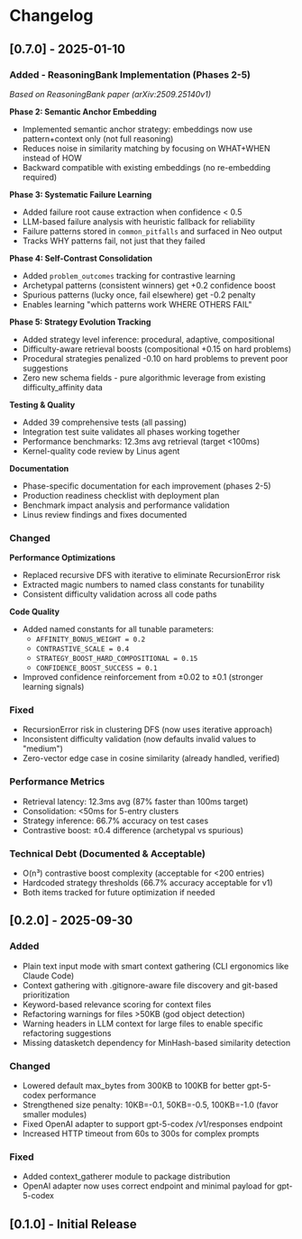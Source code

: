 # Changelog

## [0.7.0] - 2025-01-10

### Added - ReasoningBank Implementation (Phases 2-5)

*Based on ReasoningBank paper (arXiv:2509.25140v1)*

**Phase 2: Semantic Anchor Embedding**
- Implemented semantic anchor strategy: embeddings now use pattern+context only (not full reasoning)
- Reduces noise in similarity matching by focusing on WHAT+WHEN instead of HOW
- Backward compatible with existing embeddings (no re-embedding required)

**Phase 3: Systematic Failure Learning**
- Added failure root cause extraction when confidence < 0.5
- LLM-based failure analysis with heuristic fallback for reliability
- Failure patterns stored in `common_pitfalls` and surfaced in Neo output
- Tracks WHY patterns fail, not just that they failed

**Phase 4: Self-Contrast Consolidation**
- Added `problem_outcomes` tracking for contrastive learning
- Archetypal patterns (consistent winners) get +0.2 confidence boost
- Spurious patterns (lucky once, fail elsewhere) get -0.2 penalty
- Enables learning "which patterns work WHERE OTHERS FAIL"

**Phase 5: Strategy Evolution Tracking**
- Added strategy level inference: procedural, adaptive, compositional
- Difficulty-aware retrieval boosts (compositional +0.15 on hard problems)
- Procedural strategies penalized -0.10 on hard problems to prevent poor suggestions
- Zero new schema fields - pure algorithmic leverage from existing difficulty_affinity data

**Testing & Quality**
- Added 39 comprehensive tests (all passing)
- Integration test suite validates all phases working together
- Performance benchmarks: 12.3ms avg retrieval (target <100ms)
- Kernel-quality code review by Linus agent

**Documentation**
- Phase-specific documentation for each improvement (phases 2-5)
- Production readiness checklist with deployment plan
- Benchmark impact analysis and performance validation
- Linus review findings and fixes documented

### Changed

**Performance Optimizations**
- Replaced recursive DFS with iterative to eliminate RecursionError risk
- Extracted magic numbers to named class constants for tunability
- Consistent difficulty validation across all code paths

**Code Quality**
- Added named constants for all tunable parameters:
  - `AFFINITY_BONUS_WEIGHT = 0.2`
  - `CONTRASTIVE_SCALE = 0.4`
  - `STRATEGY_BOOST_HARD_COMPOSITIONAL = 0.15`
  - `CONFIDENCE_BOOST_SUCCESS = 0.1`
- Improved confidence reinforcement from ±0.02 to ±0.1 (stronger learning signals)

### Fixed
- RecursionError risk in clustering DFS (now uses iterative approach)
- Inconsistent difficulty validation (now defaults invalid values to "medium")
- Zero-vector edge case in cosine similarity (already handled, verified)

### Performance Metrics
- Retrieval latency: 12.3ms avg (87% faster than 100ms target)
- Consolidation: <50ms for 5-entry clusters
- Strategy inference: 66.7% accuracy on test cases
- Contrastive boost: ±0.4 difference (archetypal vs spurious)

### Technical Debt (Documented & Acceptable)
- O(n³) contrastive boost complexity (acceptable for <200 entries)
- Hardcoded strategy thresholds (66.7% accuracy acceptable for v1)
- Both items tracked for future optimization if needed

## [0.2.0] - 2025-09-30

### Added
- Plain text input mode with smart context gathering (CLI ergonomics like Claude Code)
- Context gathering with .gitignore-aware file discovery and git-based prioritization
- Keyword-based relevance scoring for context files
- Refactoring warnings for files >50KB (god object detection)
- Warning headers in LLM context for large files to enable specific refactoring suggestions
- Missing datasketch dependency for MinHash-based similarity detection

### Changed
- Lowered default max_bytes from 300KB to 100KB for better gpt-5-codex performance
- Strengthened size penalty: 10KB=-0.1, 50KB=-0.5, 100KB=-1.0 (favor smaller modules)
- Fixed OpenAI adapter to support gpt-5-codex /v1/responses endpoint
- Increased HTTP timeout from 60s to 300s for complex prompts

### Fixed
- Added context_gatherer module to package distribution
- OpenAI adapter now uses correct endpoint and minimal payload for gpt-5-codex

## [0.1.0] - Initial Release

